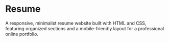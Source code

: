 # Resume
A responsive, minimalist resume website built with HTML and CSS, featuring organized sections and a mobile-friendly layout for a professional online portfolio.
